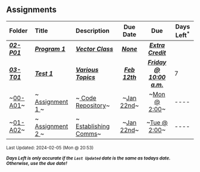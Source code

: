 ## Assignments

| Folder | Title | Description | Due Date | Due | Days Left<sup>*</sup> |
|:------|:------|:------|:-----:|:-----:|-----|
| ***<a href="https://github.com/rugbyprof/3013-Algorithms/tree/master/Assignments/02-P01">02-P01</a>*** | ***<a href="https://github.com/rugbyprof/3013-Algorithms/tree/master/Assignments/02-P01"> Program 1 </a>*** | ***<a href="https://github.com/rugbyprof/3013-Algorithms/tree/master/Assignments/02-P01"> Vector Class</a>*** | ***<a href="https://github.com/rugbyprof/3013-Algorithms/tree/master/Assignments/02-P01">None</a>*** | ***<a href="https://github.com/rugbyprof/3013-Algorithms/tree/master/Assignments/02-P01"> Extra Credit</a>*** |  |
| ***<a href="https://github.com/rugbyprof/3013-Algorithms/tree/master/Assignments/03-T01">03-T01</a>*** | ***<a href="https://github.com/rugbyprof/3013-Algorithms/tree/master/Assignments/03-T01"> Test 1 </a>*** | ***<a href="https://github.com/rugbyprof/3013-Algorithms/tree/master/Assignments/03-T01"> Various Topics</a>*** | ***<a href="https://github.com/rugbyprof/3013-Algorithms/tree/master/Assignments/03-T01">Feb 12th</a>*** | ***<a href="https://github.com/rugbyprof/3013-Algorithms/tree/master/Assignments/03-T01">Friday @ 10:00 a.m.</a>*** | 7 |
| ~<a href="https://github.com/rugbyprof/3013-Algorithms/tree/master/Assignments/00-A01">00-A01</a>~ | ~<a href="https://github.com/rugbyprof/3013-Algorithms/tree/master/Assignments/00-A01"> Assignment 1 </a>~ | ~<a href="https://github.com/rugbyprof/3013-Algorithms/tree/master/Assignments/00-A01"> Code Repository</a>~ | ~<a href="https://github.com/rugbyprof/3013-Algorithms/tree/master/Assignments/00-A01">Jan 22nd</a>~ | ~<a href="https://github.com/rugbyprof/3013-Algorithms/tree/master/Assignments/00-A01">Mon @ 2:00</a>~ | ---- |
| ~<a href="https://github.com/rugbyprof/3013-Algorithms/tree/master/Assignments/01-A02">01-A02</a>~ | ~<a href="https://github.com/rugbyprof/3013-Algorithms/tree/master/Assignments/01-A02"> Assignment 2 </a>~ | ~<a href="https://github.com/rugbyprof/3013-Algorithms/tree/master/Assignments/01-A02"> Establishing Comms</a>~ | ~<a href="https://github.com/rugbyprof/3013-Algorithms/tree/master/Assignments/01-A02">Jan 22nd</a>~ | ~<a href="https://github.com/rugbyprof/3013-Algorithms/tree/master/Assignments/01-A02">Tue @ 2:00</a>~ | ---- |

<sup>Last Updated: 2024-02-05 (Mon @ 20:53)</sup> 

<sup>***Days Left is only accurate if the `Last Updated` date is the same as todays date. Otherwise, use the due date!***</sup> 